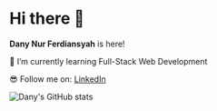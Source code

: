 # Hi there 👋

**Dany Nur Ferdiansyah** is here!

🌱 I’m currently learning Full-Stack Web Development

😎 Follow me on: [LinkedIn](https://www.linkedin.com/in/danynurf)

![Dany's GitHub stats](https://github-readme-stats.vercel.app/api?username=danynurf&show_icons=true&theme=gruvbox)
<!--
**danynurf/danynurf** is a ✨ _special_ ✨ repository because its `README.md` (this file) appears on your GitHub profile.

Here are some ideas to get you started:

- 🔭 I’m currently working on ...
- 🌱 I’m currently learning ...
- 👯 I’m looking to collaborate on ...
- 🤔 I’m looking for help with ...
- 💬 Ask me about ...
- 📫 How to reach me: ...
- 😄 Pronouns: ...
- ⚡ Fun fact: ...
-->
